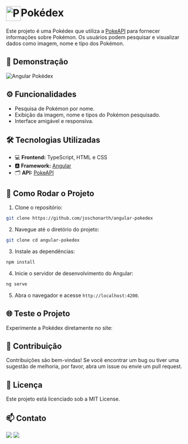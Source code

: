 # <img src="https://raw.githubusercontent.com/PokeAPI/sprites/master/sprites/items/poke-ball.png" alt="Pokébola" align="center" width="40"/>Pokédex 

Este projeto é uma Pokédex que utiliza a [PokeAPI](https://pokeapi.co/) para fornecer informações sobre Pokémon. Os usuários podem pesquisar e visualizar dados como imagem, nome e tipo dos Pokémon.

## 🎥 Demonstração

![Angular Pokédex](assets)

## ⚙️ Funcionalidades

- Pesquisa de Pokémon por nome.
- Exibição da imagem, nome e tipos do Pokémon pesquisado.
- Interface amigável e responsiva.

## 🛠️ Tecnologias Utilizadas 

- 💻 **Frontend:** TypeScript, HTML e CSS
- 🅰️ **Framework:** [Angular](https://angular.io/)
- 🗂️ **API:** [PokeAPI](https://pokeapi.co/)

## 🚀 Como Rodar o Projeto 

1. Clone o repositório:

```bash
git clone https://github.com/joschonarth/angular-pokedex
```

2. Navegue até o diretório do projeto:

```bash
git clone cd angular-pokedex
```

3. Instale as dependências:

```bash
npm install
```

4. Inicie o servidor de desenvolvimento do Angular:

```bash
ng serve
```

5. Abra o navegador e acesse `http://localhost:4200`.

## 🌐 Teste o Projeto 

Experimente a Pokédex diretamente no site: 

## 🤝 Contribuição 

Contribuições são bem-vindas! Se você encontrar um bug ou tiver uma sugestão de melhoria, por favor, abra um issue ou envie um pull request.

## 📜 Licença 

Este projeto está licenciado sob a MIT License.

## 📫 Contato 

<div>
    <a href="https://www.linkedin.com/in/joschonarth/" target="_blank"><img src="https://img.shields.io/badge/LinkedIn-0077B5?style=for-the-badge&logo=linkedin&logoColor=white" target="_blank"></a>
    <a href="mailto:joschonarth@gmail.com" target="_blank"><img src="https://img.shields.io/badge/Gmail-D14836?style=for-the-badge&logo=gmail&logoColor=white" target="_blank"></a>
</div>
